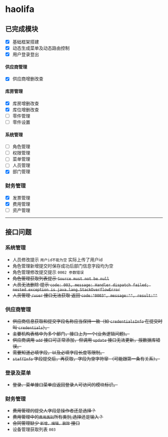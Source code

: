 # haolifa

## 已完成模块
- [x] 基础框架搭建
- [x] 动态生成菜单及动态路由控制
- [x] 用户登录登出
#### 供应商管理
- [x] 供应商增删改查
#### 库房管理
- [x] 库房增删改查
- [x] 库位增删改查
- [ ] 零件管理
- [ ] 零件设置
#### 系统管理
- [ ] 角色管理
- [ ] 权限管理
- [ ] 菜单管理
- [ ] 人员管理
- [x] 部门管理
### 财务管理
- [x] 发票管理
- [x] 费用管理
- [ ] 资产管理
---
## 接口问题
### 系统管理
- 人员修改提示 `用户id不能为空` 实际上传了用户id
- 角色管理新增提交时保存成功后部门信息字段均为空
- 角色管理修改提交提示 `0002 参数错误`
- ~~角色管理获取列表提示 `Source must not be null`~~
- ~~人员无法删除 提示 `code: 003, message: Handler dispatch failed; nested exception is java.lang.StackOverflowError`~~
- ~~人员管理 `/user` 接口无法获取 返回 `code:"0003", message:"", result:""`~~
### 供应商管理
- ~~供应商信息获取和提交字段名称应当保持一致（如 `credentialsInfo` 在提交时叫 `credentials`）。~~
- ~~主要机构表格中为多个部门，接口上为一个(业务逻辑问题)。~~
- ~~供应商调用 `add` 接口可正常添加，但调用 `update` 接口无法更新，报数据库错误。~~
- ~~需要知道必填字段，以及必填字段长度等限制。~~
- ~~`staffInfo` 字段提交后，再获取，字段为空字符窜 （可能跟第一条有关系）。~~
### 登录及菜单
- ~~登录、菜单接口菜单应返回登录人可访问的模块标识。~~
### 财务管理
- ~~费用管理的提交人字段是操作者还是选择？~~
- ~~费用管理中的`费用类别`所有类别,选择还是输入？~~
- ~~合同管理缺少 `新增、编辑、删除` 接口~~
- 设备管理获取列表 `003`
